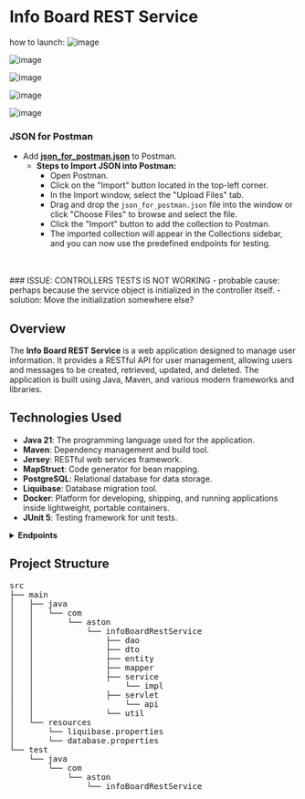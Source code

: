 # Info Board REST Service

how to launch:
![image](https://github.com/user-attachments/assets/142fb365-f56a-40fe-a6d7-233a99170d32)

![image](https://github.com/user-attachments/assets/b2a73286-ecc7-4518-9cf6-98cd753a66b9)

![image](https://github.com/user-attachments/assets/0cfa8181-9092-4dc8-8002-47f748611e3f)

![image](https://github.com/user-attachments/assets/0c23847a-b2fd-4d6b-a342-8ce65d86190c)

![image](https://github.com/user-attachments/assets/98729444-9d9d-47e6-ab94-3ec38fa7a008)








### JSON for Postman
- Add **[json_for_postman.json](json_for_postman.json)** to Postman.
    - **Steps to Import JSON into Postman:**
      - Open Postman.
      - Click on the "Import" button located in the top-left corner.
      - In the Import window, select the "Upload Files" tab.
      - Drag and drop the `json_for_postman.json` file into the window or click "Choose Files" to browse and select the file.
      - Click the "Import" button to add the collection to Postman.
      - The imported collection will appear in the Collections sidebar, and you can now use the predefined endpoints for testing.
<br>
<br>
### ISSUE: CONTROLLERS TESTS IS NOT WORKING
- probable cause: perhaps because the service object is initialized in the controller itself. 
- solution: Move the initialization somewhere else?

## Overview

The **Info Board REST Service** is a web application designed to manage user information. It provides a RESTful API for user management, allowing users and messages to be created, retrieved, updated, and deleted. The application is built using Java, Maven, and various modern frameworks and libraries.

## Technologies Used

- **Java 21**: The programming language used for the application.
- **Maven**: Dependency management and build tool.
- **Jersey**: RESTful web services framework.
- **MapStruct**: Code generator for bean mapping.
- **PostgreSQL**: Relational database for data storage.
- **Liquibase**: Database migration tool.
- **Docker**: Platform for developing, shipping, and running applications inside lightweight, portable containers.
- **JUnit 5**: Testing framework for unit tests.


<details>
  <summary><strong>Endpoints</strong></summary>

### User Endpoints

- **GET /users**: Retrieve a list of all users.
- **GET /users/{id}**: Retrieve a specific user by their ID.
- **GET /users/{email}**: Retrieve a specific user by their email.
- **POST /users**: Create a new user.
    - **Request Body**: JSON object containing user details.
- **DELETE /users/{email}**: Delete a user by their email.

### Message Endpoints

- **GET /messages**: Retrieve a list of all messages.
- **GET /messages/{id}**: Retrieve a specific message by its ID.
- **POST /messages**: Create a new message.
    - **Request Body**: JSON object containing message details.
- **DELETE /messages/{id}**: Delete a message by its ID.

</details>

## Project Structure

<pre>
src
├── main
│   ├── java
│   │   └── com
│   │       └── aston
│   │           └── infoBoardRestService
│   │               ├── dao
│   │               ├── dto
│   │               ├── entity
│   │               ├── mapper
│   │               ├── service
│   │                   └── impl
│   │               ├── servlet
│   │                   └── api
│   │               └── util
│   └── resources
│       └── liquibase.properties
│       └── database.properties
└── test
    └── java
        └── com
            └── aston
                └── infoBoardRestService
</pre>


